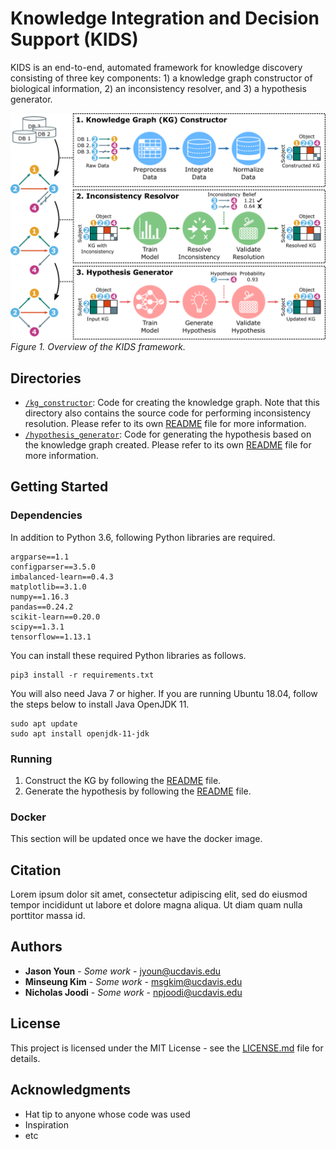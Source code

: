 # Knowledge Integration and Decision Support (KIDS)
KIDS is an end-to-end, automated framework for knowledge discovery consisting of three key components: 1) a knowledge graph constructor of biological  information, 2) an inconsistency resolver, and 3) a hypothesis generator.

![Figure 1](/images/Figure1.png)
*Figure 1. Overview of the KIDS framework.*

## Directories
* <code>[/kg_constructor](/kg_constructor)</code>: Code for creating the knowledge graph. Note that this directory also contains the source code for performing inconsistency resolution. Please refer to its own [README](/kg_constructor/README.md) file for more information.
* <code>[/hypothesis_generator](/hypothesis_generator)</code>: Code for generating the hypothesis based on the knowledge graph created. Please refer to its own [README](/hypothesis_generator/README.md) file for more information.

## Getting Started

### Dependencies
In addition to Python 3.6, following Python libraries are required.

```
argparse==1.1
configparser==3.5.0
imbalanced-learn==0.4.3
matplotlib==3.1.0
numpy==1.16.3
pandas==0.24.2
scikit-learn==0.20.0
scipy==1.3.1
tensorflow==1.13.1
```

You can install these required Python libraries as follows.

```
pip3 install -r requirements.txt
```

You will also need Java 7 or higher. If you are running Ubuntu 18.04, follow the steps below to install Java OpenJDK 11.

```
sudo apt update
sudo apt install openjdk-11-jdk
```

### Running
1. Construct the KG by following the [README](/kg_constructor/README.md) file.
2. Generate the hypothesis by following the [README](/hypothesis_generator/README.md) file.

### Docker
This section will be updated once we have the docker image.

## Citation
Lorem ipsum dolor sit amet, consectetur adipiscing elit, sed do eiusmod tempor incididunt ut labore et dolore magna aliqua. Ut diam quam nulla porttitor massa id.

## Authors
* **Jason Youn** - *Some work* - <jyoun@ucdavis.edu>
* **Minseung Kim** - *Some work* - <msgkim@ucdavis.edu>
* **Nicholas Joodi** - *Some work* - <npjoodi@ucdavis.edu>

## License
This project is licensed under the MIT License - see the [LICENSE.md](LICENSE.md) file for details.

## Acknowledgments
* Hat tip to anyone whose code was used
* Inspiration
* etc
